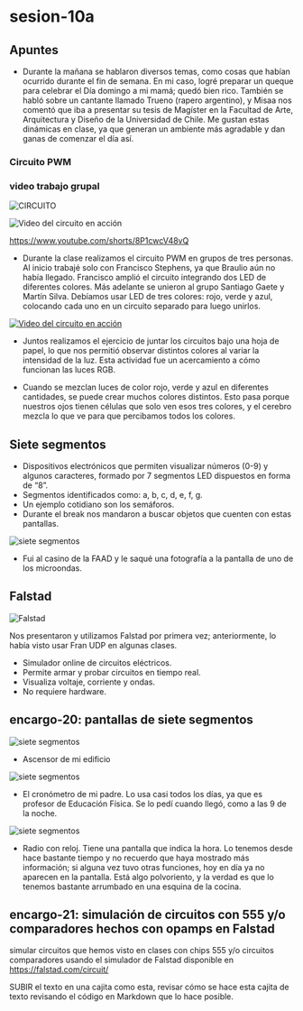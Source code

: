 # sesion-10a

## Apuntes

- Durante la mañana se hablaron diversos temas, como cosas que habían ocurrido durante el fin de semana. En mi caso, logré preparar un queque para celebrar el Día domingo a mi mamá; quedó bien rico. También se habló sobre un cantante llamado Trueno (rapero argentino), y Misaa nos comentó que iba a presentar su tesis de Magíster en la Facultad de Arte, Arquitectura y Diseño de la Universidad de Chile. Me gustan estas dinámicas en clase, ya que generan un ambiente más agradable y dan ganas de comenzar el día así.

### Circuito PWM

### video trabajo grupal

![CIRCUITO](./archivos/pwm.png)

![Video del circuito en acción](https://img.youtube.com/vi/8P1cwcV48vQ/0.jpg)

<https://www.youtube.com/shorts/8P1cwcV48vQ>

- Durante la clase realizamos el circuito PWM en grupos de tres personas. Al inicio trabajé solo con Francisco Stephens, ya que Braulio aún no había llegado. Francisco amplió el circuito integrando dos LED de diferentes colores. Más adelante se unieron al grupo Santiago Gaete y Martín Silva. Debíamos usar LED de tres colores: rojo, verde y azul, colocando cada uno en un circuito separado para luego unirlos.

[![Video del circuito en acción](https://img.youtube.com/vi/8P1cwcV48vQ/0.jpg)](https://www.youtube.com/shorts/8P1cwcV48vQ)

- Juntos realizamos el ejercicio de juntar los circuitos bajo una hoja de papel, lo que nos permitió observar distintos colores al variar la intensidad de la luz. Esta actividad fue un acercamiento a cómo funcionan las luces RGB.

- Cuando se mezclan luces de color rojo, verde y azul en diferentes cantidades, se puede crear muchos colores distintos. Esto pasa porque nuestros ojos tienen células que solo ven esos tres colores, y el cerebro mezcla lo que ve para que percibamos todos los colores.

## Siete segmentos

- Dispositivos electrónicos que permiten visualizar números (0-9) y algunos caracteres, formado por 7 segmentos LED dispuestos en forma de “8”.
- Segmentos identificados como: a, b, c, d, e, f, g.
- Un ejemplo cotidiano son los semáforos.
- Durante el break nos mandaron a buscar objetos que cuenten con estas pantallas.
  
![siete segmentos](./archivos/MICROONDAS.png)

- Fui al casino de la FAAD y le saqué una fotografía a la pantalla de uno de los microondas.

## Falstad

![Falstad](./archivos/Falstad.png)

Nos presentaron y utilizamos Falstad por primera vez; anteriormente, lo había visto usar Fran UDP en algunas clases.

- Simulador online de circuitos eléctricos.
- Permite armar y probar circuitos en tiempo real.
- Visualiza voltaje, corriente y ondas.
- No requiere hardware.
  
## encargo-20: pantallas de siete segmentos

![siete segmentos](./archivos/ascensor.png)

- Ascensor de mi edificio
  
![siete segmentos](./archivos/cronometro.jpeg)

- El cronómetro de mi padre. Lo usa casi todos los días, ya que es profesor de Educación Física. Se lo pedí cuando llegó, como a las 9 de la noche.
  
![siete segmentos](./archivos/RADIO.png)

- Radio con reloj. Tiene una pantalla que indica la hora. Lo tenemos desde hace bastante tiempo y no recuerdo que haya mostrado más información; si alguna vez tuvo otras funciones, hoy en día ya no aparecen en la pantalla. Está algo polvoriento, y la verdad es que lo tenemos bastante arrumbado en una esquina de la cocina.

## encargo-21: simulación de circuitos con 555 y/o comparadores hechos con opamps en Falstad

simular circuitos que hemos visto en clases con chips 555 y/o circuitos comparadores usando el simulador de Falstad disponible en <https://falstad.com/circuit/>

SUBIR el texto en una cajita como esta, revisar cómo se hace esta cajita de texto revisando el código en Markdown que lo hace posible.
